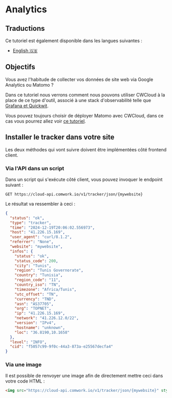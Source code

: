 # Analytics

## Traductions

Ce tutoriel est également disponible dans les langues suivantes :
* [English 🇬🇧](../../../../tutorials/observability/web-analytics.md)

## Objectifs

Vous avez l'habitude de collecter vos données de site web via Google Analytics ou Matomo ?

Dans ce tutoriel nous verrons comment nous pouvons utiliser CWCloud à la place de ce type d'outil, associé à une stack d'observabilité telle que [Grafana et Quickwit](./quickwit.md).

Vous pouvez toujours choisir de déployer Matomo avec CWCloud, dans ce cas vous pourrez allez voir [ce tutoriel](../wpaas_matomo.md).

## Installer le tracker dans votre site

Les deux méthodes qui vont suivre doivent être implémentées côté frontend client.

### Via l'API dans un script

Dans un script qui s'exécute côté client, vous pouvez invoquer le endpoint suivant :

```
GET https://cloud-api.comwork.io/v1/tracker/json/{mywebsite}
```

Le résultat va ressembler à ceci :

```json
{
  "status": "ok",
  "type": "tracker",
  "time": "2024-12-19T20:06:02.556973",
  "host": "41.226.15.169",
  "user_agent": "curl/8.1.2",
  "referrer": "None",
  "website": "mywebsite",
  "infos": {
    "status": "ok",
    "status_code": 200,
    "city": "Tunis",
    "region": "Tunis Governorate",
    "country": "Tunisia",
    "region_code": "11",
    "country_iso": "TN",
    "timezone": "Africa/Tunis",
    "utc_offset": "TN",
    "currency": "TND",
    "asn": "AS37705",
    "org": "TOPNET",
    "ip": "41.226.15.169",
    "network": "41.226.12.0/22",
    "version": "IPv4",
    "hostname": "unknown",
    "loc": "36.8190,10.1658"
  },
  "level": "INFO",
  "cid": "f5057c99-9f0c-44a3-873a-e25567decfa4"
}
```

### Via une image

Il est possible de renvoyer une image afin de directement mettre ceci dans votre code HTML :

```html
<img src="https://cloud-api.comwork.io/v1/tracker/json/{mywebsite}" style="display: none;"></img>
```

